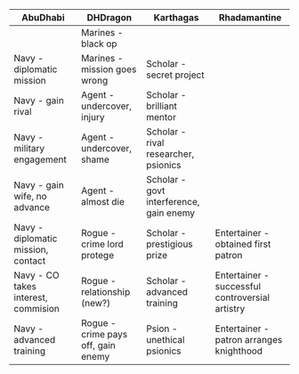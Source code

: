 
| AbuDhabi | DHDragon | Karthagas | Rhadamantine |
|----------|----------|-----------|--------------|
|                                     |Marines - black op                 |                                       ||
|Navy - diplomatic mission            |Marines - mission goes wrong       |Scholar - secret project               ||
|Navy - gain rival                    |Agent - undercover, injury         |Scholar - brilliant mentor             ||
|Navy - military engagement           |Agent - undercover, shame          |Scholar - rival researcher, psionics   ||
|Navy - gain wife, no advance         |Agent - almost die                 |Scholar - govt interference, gain enemy||
|Navy - diplomatic mission, contact   |Rogue - crime lord protege         |Scholar - prestigious prize            |Entertainer - obtained first patron|
|Navy - CO takes interest, commision  |Rogue - relationship (new?)        |Scholar - advanced training            |Entertainer - successful controversial artistry|
|Navy - advanced training             |Rogue - crime pays off, gain enemy |Psion - unethical psionics             |Entertainer - patron arranges knighthood|
